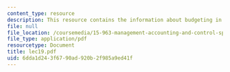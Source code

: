 ```yaml
---
content_type: resource
description: This resource contains the information about budgeting in this course.
file: null
file_location: /coursemedia/15-963-management-accounting-and-control-spring-2007/6dda1d243f6790ad920b2f985a9ed41f_lec19.pdf
file_type: application/pdf
resourcetype: Document
title: lec19.pdf
uid: 6dda1d24-3f67-90ad-920b-2f985a9ed41f
---
```

